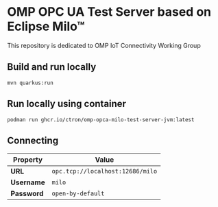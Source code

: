 # OMP OPC UA Test Server based on Eclipse Milo™

This repository is dedicated to OMP IoT Connectivity Working Group

## Build and run locally

    mvn quarkus:run

## Run locally using container

    podman run ghcr.io/ctron/omp-opca-milo-test-server-jvm:latest

## Connecting

| Property | Value |
| - | - |
| **URL** | `opc.tcp://localhost:12686/milo` |
| **Username** | `milo` |
| **Password** | `open-by-default` |
